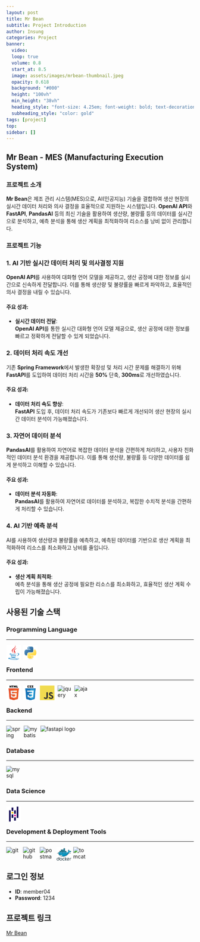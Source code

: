 ```yaml
---
layout: post
title: Mr Bean
subtitle: Project Introduction
author: Insung
categories: Project
banner:
  video: 
  loop: true
  volume: 0.8
  start_at: 8.5
  image: assets/images/mrbean-thumbnail.jpeg
  opacity: 0.618
  background: "#000"
  height: "100vh"
  min_height: "38vh"
  heading_style: "font-size: 4.25em; font-weight: bold; text-decoration: underline"
  subheading_style: "color: gold"
tags: [project]
top:
sidebar: []
---
```


## Mr Bean - MES (Manufacturing Execution System)

### 프로젝트 소개

**Mr Bean**은 제조 관리 시스템(MES)으로, AI(인공지능) 기술을 결합하여 생산 현장의 실시간 데이터 처리와 의사 결정을 효율적으로 지원하는 시스템입니다. **OpenAI API**와 **FastAPI**, **PandasAI** 등의 최신 기술을 활용하여 생산량, 불량률 등의 데이터를 실시간으로 분석하고, 예측 분석을 통해 생산 계획을 최적화하여 리소스를 낭비 없이 관리합니다.

### 프로젝트 기능

### 1. **AI 기반 실시간 데이터 처리 및 의사결정 지원**
**OpenAI API**를 사용하여 대화형 언어 모델을 제공하고, 생산 공정에 대한 정보를 실시간으로 신속하게 전달합니다. 이를 통해 생산량 및 불량률을 빠르게 파악하고, 효율적인 의사 결정을 내릴 수 있습니다.

#### 주요 성과:
- **실시간 데이터 전달**:  
  **OpenAI API**를 통한 실시간 대화형 언어 모델 제공으로, 생산 공정에 대한 정보를 빠르고 정확하게 전달할 수 있게 되었습니다.

### 2. **데이터 처리 속도 개선**
기존 **Spring Framework**에서 발생한 확장성 및 처리 시간 문제를 해결하기 위해 **FastAPI**를 도입하여 데이터 처리 시간을 **50%** 단축, **300ms**로 개선하였습니다.

#### 주요 성과:
- **데이터 처리 속도 향상**:  
  **FastAPI** 도입 후, 데이터 처리 속도가 기존보다 빠르게 개선되어 생산 현장의 실시간 데이터 분석이 가능해졌습니다.

### 3. **자연어 데이터 분석**
**PandasAI**를 활용하여 자연어로 복잡한 데이터 분석을 간편하게 처리하고, 사용자 친화적인 데이터 분석 환경을 제공합니다. 이를 통해 생산량, 불량률 등 다양한 데이터를 쉽게 분석하고 이해할 수 있습니다.

#### 주요 성과:
- **데이터 분석 자동화**:  
  **PandasAI**를 활용하여 자연어로 데이터를 분석하고, 복잡한 수치적 분석을 간편하게 처리할 수 있습니다.

### 4. **AI 기반 예측 분석**
AI를 사용하여 생산량과 불량률을 예측하고, 예측된 데이터를 기반으로 생산 계획을 최적화하여 리소스를 최소화하고 낭비를 줄입니다.

#### 주요 성과:
- **생산 계획 최적화**:  
  예측 분석을 통해 생산 공정에 필요한 리소스를 최소화하고, 효율적인 생산 계획 수립이 가능해졌습니다.

## 사용된 기술 스택

### Programming Language

---
<a href="https://www.java.com" target="_blank" rel="noreferrer">
  <img style="float:left; margin-right:5px;" src="https://raw.githubusercontent.com/devicons/devicon/master/icons/java/java-original.svg" alt="java" width="40" height="40"/>
</a>
<a href="https://www.python.org" target="_blank" rel="noreferrer">
    <img style="float:left; margin-right:5px;" src="https://raw.githubusercontent.com/devicons/devicon/master/icons/python/python-original.svg" alt="python" width="40" height="40"/>
</a><br><br>

### Frontend

---
<a href="https://www.w3.org/html/" target="_blank" rel="noreferrer"> 
  <img style="float:left; margin-right:5px;" src="https://raw.githubusercontent.com/devicons/devicon/master/icons/html5/html5-original-wordmark.svg" alt="html5" width="40" height="40"/>
</a>
<a href="https://www.w3schools.com/css/" target="_blank" rel="noreferrer"> 
  <img style="float:left; margin-right:5px;" src="https://raw.githubusercontent.com/devicons/devicon/master/icons/css3/css3-original-wordmark.svg" alt="css3" width="40" height="40"/>
</a> 
<a href="https://developer.mozilla.org/en-US/docs/Web/JavaScript" target="_blank" rel="noreferrer"> 
  <img style="float:left; margin-right:8px;" src="https://raw.githubusercontent.com/devicons/devicon/master/icons/javascript/javascript-original.svg" alt="javascript" width="40" height="40"/>
</a>
<a href="https://jquery.com/" target="_blank" rel="noreferrer">
  <img style="float:left; margin-right:5px;" src="https://img1.daumcdn.net/thumb/R1280x0/?scode=mtistory2&amp;fname=https%3A%2F%2Fblog.kakaocdn.net%2Fdn%2FF0Hil%2FbtsDqQe9Gh9%2FgEqI1NbhRoCPSWh4v4Vprk%2Fimg.png" alt="jquery" width="40" height="40"/>
</a>
<a href="https://www.w3schools.com/xml/ajax_intro.asp" target="_blank" rel="noreferrer">
  <img style="float:left; margin-right:5px;" src="https://img1.daumcdn.net/thumb/R1280x0/?scode=mtistory2&amp;fname=https%3A%2F%2Fblog.kakaocdn.net%2Fdn%2Fd0BpMb%2FbtsDxNgClLV%2FHWQNqIZDFIFVhaiEGk3o1k%2Fimg.png" alt="ajax" width="40" height="40"/>
</a><br><br>

### Backend

---
<a href="https://spring.io/" target="_blank" rel="noreferrer"> 
  <img style="float:left; margin-right:7px;" src="https://www.vectorlogo.zone/logos/springio/springio-icon.svg" alt="spring" width="40" height="40"/>
</a>
<a href="https://blog.mybatis.org" target="_blank" rel="noreferrer">
  <img style="float:left; margin-right:5px;" src="https://img1.daumcdn.net/thumb/R1280x0/?scode=mtistory2&amp;fname=https%3A%2F%2Fblog.kakaocdn.net%2Fdn%2FdeIusJ%2FbtsDrFc1hLD%2FYkTAFHVyXRKm9GiTlvSwzk%2Fimg.png" alt="mybatis" width="40" height="40">
</a>
<a href="https://fastapi.tiangolo.com/" target="_blank" rel="noreferrer"> 
    <img style="float:left; margin-right:5px;" src="https://cdn.jsdelivr.net/gh/devicons/devicon/icons/fastapi/fastapi-original.svg" height="40" alt="fastapi logo"/>
</a><br><br>

### Database

---
<a href="https://www.mysql.com/" target="_blank" rel="noreferrer">
  <img style="float:left; margin-right:5px;" src="https://img1.daumcdn.net/thumb/R1280x0/?scode=mtistory2&amp;fname=https%3A%2F%2Fblog.kakaocdn.net%2Fdn%2FmMHpU%2FbtsDxLXpqlY%2FIUikfxyNVo3YXbl2K5QndK%2Fimg.png" alt="mysql" width="40" height="40"/>
</a><br><br>

### Data Science

--- 

<a href="https://pandas.pydata.org/" target="_blank" rel="noreferrer">
    <img style="float:left; margin-right:5px;" src="https://raw.githubusercontent.com/devicons/devicon/2ae2a900d2f041da66e950e4d48052658d850630/icons/pandas/pandas-original.svg" alt="pandas" width="40" height="40"/>
</a><br><br>

### Development & Deployment Tools

---

<a href="https://git-scm.com/" target="_blank" rel="noreferrer"> 
  <img style="float:left; margin-right:5px;" src="https://www.vectorlogo.zone/logos/git-scm/git-scm-icon.svg" alt="git" width="40" height="40"/>
</a> 
<a href="https://github.com/" target="_blank" rel="noreferrer">
  <img style="float:left; margin-right:5px;" src="https://img1.daumcdn.net/thumb/R1280x0/?scode=mtistory2&amp;fname=https%3A%2F%2Fblog.kakaocdn.net%2Fdn%2FbxixOB%2FbtsDrkG3rTF%2Fd7wMGaUhBtJ7srWtBuGaxk%2Fimg.png" alt="github" width="40" height="40"/>
</a>
<a href="https://postman.com" target="_blank" rel="noreferrer"> 
  <img style="float:left; margin-right:5px;" src="https://www.vectorlogo.zone/logos/getpostman/getpostman-icon.svg" alt="postman" width="40" height="40"/>
</a>
<a href="https://www.docker.com/" target="_blank" rel="noreferrer">
  <img style="float:left; margin-right:5px;" src="https://raw.githubusercontent.com/devicons/devicon/master/icons/docker/docker-original-wordmark.svg" alt="docker" width="40" height="40"/>
</a>
<a href="https://tomcat.apache.org/" target="_blank" rel="noreferrer">
  <img style="float:left; margin-right:5px;" src="https://img1.daumcdn.net/thumb/R1280x0/?scode=mtistory2&amp;fname=https%3A%2F%2Fblog.kakaocdn.net%2Fdn%2FrbPBh%2FbtsDqnqHRBc%2FKsGY3yKAJS4EAIWm5gjMik%2Fimg.png" alt="tomcat" width="40" height="40"/>
</a><br><br>

## 로그인 정보

- **ID**: member04
- **Password**: 1234

## 프로젝트 링크
<a href="http://c7d2408t2p2.itwillbs.com" target="_blank" rel="noreferrer">Mr Bean</a>
